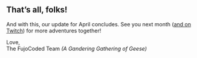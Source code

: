 ## That’s all, folks!

And with this, our update for April concludes. See you next month ([and on
Twitch](https://www.twitch.tv/essentialrandomness)) for more adventures
together!

Love,<br /> The FujoCoded Team _(A Gandering Gathering of Geese)_
